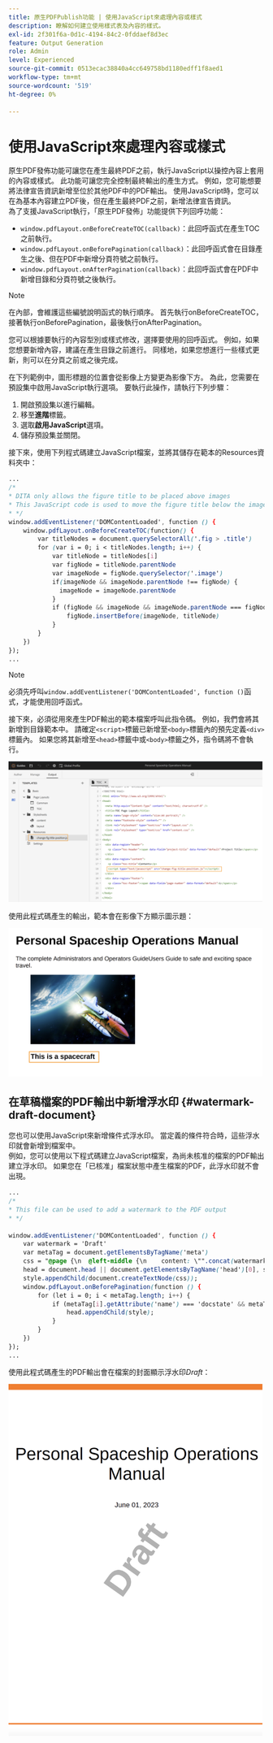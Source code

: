 ```yaml
---
title: 原生PDFPublish功能 | 使用JavaScript來處理內容或樣式
description: 瞭解如何建立使用樣式表及內容的樣式。
exl-id: 2f301f6a-0d1c-4194-84c2-0fddaef8d3ec
feature: Output Generation
role: Admin
level: Experienced
source-git-commit: 0513ecac38840a4cc649758bd1180edff1f8aed1
workflow-type: tm+mt
source-wordcount: '519'
ht-degree: 0%

---
```


# 使用JavaScript來處理內容或樣式

原生PDF發佈功能可讓您在產生最終PDF之前，執行JavaScript以操控內容上套用的內容或樣式。 此功能可讓您完全控制最終輸出的產生方式。 例如，您可能想要將法律宣告資訊新增至位於其他PDF中的PDF輸出。 使用JavaScript時，您可以在為基本內容建立PDF後，但在產生最終PDF之前，新增法律宣告資訊。\
為了支援JavaScript執行，「原生PDF發佈」功能提供下列回呼功能：

* `window.pdfLayout.onBeforeCreateTOC(callback)`：此回呼函式在產生TOC之前執行。
* `window.pdfLayout.onBeforePagination(callback)`：此回呼函式會在目錄產生之後、但在PDF中新增分頁符號之前執行。
* `window.pdfLayout.onAfterPagination(callback)`：此回呼函式會在PDF中新增目錄和分頁符號之後執行。

>[!NOTE]
>
>在內部，會維護這些編號說明函式的執行順序。 首先執行onBeforeCreateTOC，接著執行onBeforePagination，最後執行onAfterPagination。

您可以根據要執行的內容型別或樣式修改，選擇要使用的回呼函式。 例如，如果您想要新增內容，建議在產生目錄之前進行。 同樣地，如果您想進行一些樣式更新，則可以在分頁之前或之後完成。

在下列範例中，圖形標題的位置會從影像上方變更為影像下方。 為此，您需要在預設集中啟用JavaScript執行選項。 要執行此操作，請執行下列步驟：

1. 開啟預設集以進行編輯。
1. 移至&#x200B;**進階**&#x200B;標籤。
1. 選取&#x200B;**啟用JavaScript**&#x200B;選項。
1. 儲存預設集並關閉。

接下來，使用下列程式碼建立JavaScript檔案，並將其儲存在範本的Resources資料夾中：

```css
...
/*
* DITA only allows the figure title to be placed above images 
* This JavaScript code is used to move the figure title below the image
* */
window.addEventListener('DOMContentLoaded', function () {
    window.pdfLayout.onBeforeCreateTOC(function() {
        var titleNodes = document.querySelectorAll('.fig > .title')
        for (var i = 0; i < titleNodes.length; i++) {
            var titleNode = titleNodes[i]
            var figNode = titleNode.parentNode
            var imageNode = figNode.querySelector('.image')
            if(imageNode && imageNode.parentNode !== figNode) {
              imageNode = imageNode.parentNode
            }
            if (figNode && imageNode && imageNode.parentNode === figNode) {
                figNode.insertBefore(imageNode, titleNode)
            }
        }
    })
});
...
```

>[!NOTE]
>
>必須先呼叫`window.addEventListener('DOMContentLoaded', function ()`函式，才能使用回呼函式。

接下來，必須從用來產生PDF輸出的範本檔案呼叫此指令碼。 例如，我們會將其新增到目錄範本中。 請確定`<script>`標籤已新增至`<body>`標籤內的預先定義`<div>`標籤內。 如果您將其新增至`<head>`標籤中或`<body>`標籤之外，指令碼將不會執行。

<img src="./assets/js-added-resources-template.png" width="500">

使用此程式碼產生的輸出，範本會在影像下方顯示圖示題：

<img src="./assets/fig-title-below-image.png" width="500">

## 在草稿檔案的PDF輸出中新增浮水印 {#watermark-draft-document}

您也可以使用JavaScript來新增條件式浮水印。 當定義的條件符合時，這些浮水印就會新增到檔案中。\
例如，您可以使用以下程式碼建立JavaScript檔案，為尚未核准的檔案的PDF輸出建立浮水印。 如果您在「已核准」檔案狀態中產生檔案的PDF，此浮水印就不會出現。

```css
...
/*
* This file can be used to add a watermark to the PDF output
* */

window.addEventListener('DOMContentLoaded', function () {
    var watermark = 'Draft'
    var metaTag = document.getElementsByTagName('meta')
    css = "@page {\n  @left-middle {\n    content: \"".concat(watermark, "\";\n    z-index: 100;\n    font-family: sans-serif;\n    font-size: 80pt;\n    font-weight: bold;\n    color: gray(0, 0.3);\n    text-align: center;\n    transform: rotate(-54.7deg);\n    position: absolute;\n    left: 0;\n    top: 0;\n    width: 100%;\n    height: 100%;\n  }\n}")
    head = document.head || document.getElementsByTagName('head')[0], style = document.createElement('style');
    style.appendChild(document.createTextNode(css));
    window.pdfLayout.onBeforePagination(function () {
        for (let i = 0; i < metaTag.length; i++) {
            if (metaTag[i].getAttribute('name') === 'docstate' && metaTag[i].getAttribute('value') !== 'Approved') {
                head.appendChild(style);
            }
        }
    })
});
...
```

使用此程式碼產生的PDF輸出會在檔案的封面顯示浮水印&#x200B;*Draft*：

<img src="./assets/draft-watermark.png" width="500">
